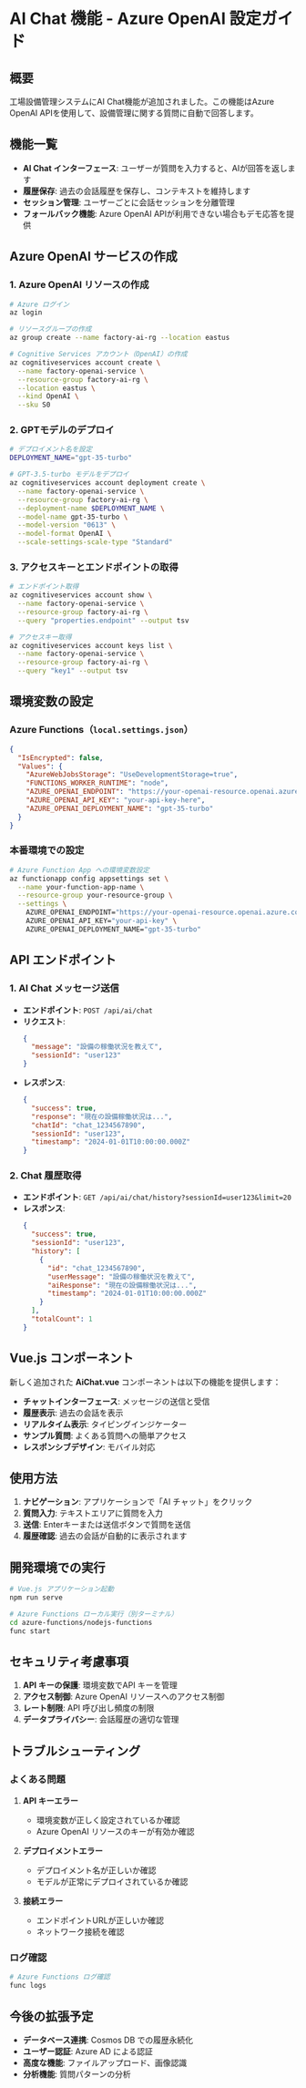 # AI Chat 機能 - Azure OpenAI 設定ガイド

## 概要

工場設備管理システムにAI Chat機能が追加されました。この機能はAzure OpenAI APIを使用して、設備管理に関する質問に自動で回答します。

## 機能一覧

- **AI Chat インターフェース**: ユーザーが質問を入力すると、AIが回答を返します
- **履歴保存**: 過去の会話履歴を保存し、コンテキストを維持します
- **セッション管理**: ユーザーごとに会話セッションを分離管理
- **フォールバック機能**: Azure OpenAI APIが利用できない場合もデモ応答を提供

## Azure OpenAI サービスの作成

### 1. Azure OpenAI リソースの作成

```bash
# Azure ログイン
az login

# リソースグループの作成
az group create --name factory-ai-rg --location eastus

# Cognitive Services アカウント（OpenAI）の作成
az cognitiveservices account create \
  --name factory-openai-service \
  --resource-group factory-ai-rg \
  --location eastus \
  --kind OpenAI \
  --sku S0
```

### 2. GPTモデルのデプロイ

```bash
# デプロイメント名を設定
DEPLOYMENT_NAME="gpt-35-turbo"

# GPT-3.5-turbo モデルをデプロイ
az cognitiveservices account deployment create \
  --name factory-openai-service \
  --resource-group factory-ai-rg \
  --deployment-name $DEPLOYMENT_NAME \
  --model-name gpt-35-turbo \
  --model-version "0613" \
  --model-format OpenAI \
  --scale-settings-scale-type "Standard"
```

### 3. アクセスキーとエンドポイントの取得

```bash
# エンドポイント取得
az cognitiveservices account show \
  --name factory-openai-service \
  --resource-group factory-ai-rg \
  --query "properties.endpoint" --output tsv

# アクセスキー取得
az cognitiveservices account keys list \
  --name factory-openai-service \
  --resource-group factory-ai-rg \
  --query "key1" --output tsv
```

## 環境変数の設定

### Azure Functions（`local.settings.json`）

```json
{
  "IsEncrypted": false,
  "Values": {
    "AzureWebJobsStorage": "UseDevelopmentStorage=true",
    "FUNCTIONS_WORKER_RUNTIME": "node",
    "AZURE_OPENAI_ENDPOINT": "https://your-openai-resource.openai.azure.com",
    "AZURE_OPENAI_API_KEY": "your-api-key-here",
    "AZURE_OPENAI_DEPLOYMENT_NAME": "gpt-35-turbo"
  }
}
```

### 本番環境での設定

```bash
# Azure Function App への環境変数設定
az functionapp config appsettings set \
  --name your-function-app-name \
  --resource-group your-resource-group \
  --settings \
    AZURE_OPENAI_ENDPOINT="https://your-openai-resource.openai.azure.com" \
    AZURE_OPENAI_API_KEY="your-api-key" \
    AZURE_OPENAI_DEPLOYMENT_NAME="gpt-35-turbo"
```

## API エンドポイント

### 1. AI Chat メッセージ送信

- **エンドポイント**: `POST /api/ai/chat`
- **リクエスト**:
  ```json
  {
    "message": "設備の稼働状況を教えて",
    "sessionId": "user123"
  }
  ```
- **レスポンス**:
  ```json
  {
    "success": true,
    "response": "現在の設備稼働状況は...",
    "chatId": "chat_1234567890",
    "sessionId": "user123",
    "timestamp": "2024-01-01T10:00:00.000Z"
  }
  ```

### 2. Chat 履歴取得

- **エンドポイント**: `GET /api/ai/chat/history?sessionId=user123&limit=20`
- **レスポンス**:
  ```json
  {
    "success": true,
    "sessionId": "user123",
    "history": [
      {
        "id": "chat_1234567890",
        "userMessage": "設備の稼働状況を教えて",
        "aiResponse": "現在の設備稼働状況は...",
        "timestamp": "2024-01-01T10:00:00.000Z"
      }
    ],
    "totalCount": 1
  }
  ```

## Vue.js コンポーネント

新しく追加された **AiChat.vue** コンポーネントは以下の機能を提供します：

- **チャットインターフェース**: メッセージの送信と受信
- **履歴表示**: 過去の会話を表示
- **リアルタイム表示**: タイピングインジケーター
- **サンプル質問**: よくある質問への簡単アクセス
- **レスポンシブデザイン**: モバイル対応

## 使用方法

1. **ナビゲーション**: アプリケーションで「AI チャット」をクリック
2. **質問入力**: テキストエリアに質問を入力
3. **送信**: Enterキーまたは送信ボタンで質問を送信
4. **履歴確認**: 過去の会話が自動的に表示されます

## 開発環境での実行

```bash
# Vue.js アプリケーション起動
npm run serve

# Azure Functions ローカル実行（別ターミナル）
cd azure-functions/nodejs-functions
func start
```

## セキュリティ考慮事項

1. **API キーの保護**: 環境変数でAPI キーを管理
2. **アクセス制御**: Azure OpenAI リソースへのアクセス制御
3. **レート制限**: API 呼び出し頻度の制限
4. **データプライバシー**: 会話履歴の適切な管理

## トラブルシューティング

### よくある問題

1. **API キーエラー**
   - 環境変数が正しく設定されているか確認
   - Azure OpenAI リソースのキーが有効か確認

2. **デプロイメントエラー**
   - デプロイメント名が正しいか確認
   - モデルが正常にデプロイされているか確認

3. **接続エラー**
   - エンドポイントURLが正しいか確認
   - ネットワーク接続を確認

### ログ確認

```bash
# Azure Functions ログ確認
func logs
```

## 今後の拡張予定

- **データベース連携**: Cosmos DB での履歴永続化
- **ユーザー認証**: Azure AD による認証
- **高度な機能**: ファイルアップロード、画像認識
- **分析機能**: 質問パターンの分析